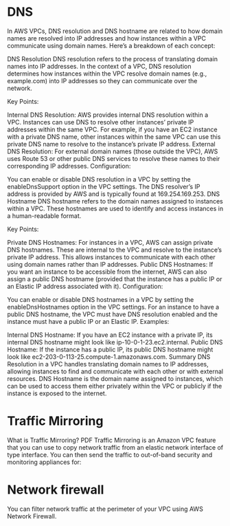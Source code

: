 # DNS

In AWS VPCs, DNS resolution and DNS hostname are related to how domain names are resolved into IP addresses and how instances within a VPC communicate using domain names. Here’s a breakdown of each concept:

DNS Resolution
DNS resolution refers to the process of translating domain names into IP addresses. In the context of a VPC, DNS resolution determines how instances within the VPC resolve domain names (e.g., example.com) into IP addresses so they can communicate over the network.

Key Points:

Internal DNS Resolution: AWS provides internal DNS resolution within a VPC. Instances can use DNS to resolve other instances’ private IP addresses within the same VPC. For example, if you have an EC2 instance with a private DNS name, other instances within the same VPC can use this private DNS name to resolve to the instance’s private IP address.
External DNS Resolution: For external domain names (those outside the VPC), AWS uses Route 53 or other public DNS services to resolve these names to their corresponding IP addresses.
Configuration:

You can enable or disable DNS resolution in a VPC by setting the enableDnsSupport option in the VPC settings.
The DNS resolver’s IP address is provided by AWS and is typically found at 169.254.169.253.
DNS Hostname
DNS hostname refers to the domain names assigned to instances within a VPC. These hostnames are used to identify and access instances in a human-readable format.

Key Points:

Private DNS Hostnames: For instances in a VPC, AWS can assign private DNS hostnames. These are internal to the VPC and resolve to the instance’s private IP address. This allows instances to communicate with each other using domain names rather than IP addresses.
Public DNS Hostnames: If you want an instance to be accessible from the internet, AWS can also assign a public DNS hostname (provided that the instance has a public IP or an Elastic IP address associated with it).
Configuration:

You can enable or disable DNS hostnames in a VPC by setting the enableDnsHostnames option in the VPC settings.
For an instance to have a public DNS hostname, the VPC must have DNS resolution enabled and the instance must have a public IP or an Elastic IP.
Examples:

Internal DNS Hostname: If you have an EC2 instance with a private IP, its internal DNS hostname might look like ip-10-0-1-23.ec2.internal.
Public DNS Hostname: If the instance has a public IP, its public DNS hostname might look like ec2-203-0-113-25.compute-1.amazonaws.com.
Summary
DNS Resolution in a VPC handles translating domain names to IP addresses, allowing instances to find and communicate with each other or with external resources.
DNS Hostname is the domain name assigned to instances, which can be used to access them either privately within the VPC or publicly if the instance is exposed to the internet.

# Traffic Mirroring

What is Traffic Mirroring?
PDF
Traffic Mirroring is an Amazon VPC feature that you can use to copy network traffic from an elastic network interface of type interface. You can then send the traffic to out-of-band security and monitoring appliances for:

# Network firewall

You can filter network traffic at the perimeter of your VPC using AWS Network Firewall.